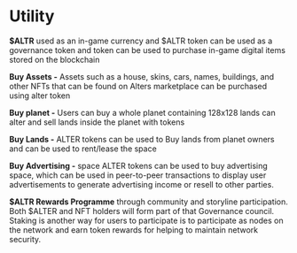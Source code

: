 # Utility

**$ALTR** used as an in-game currency and $ALTR token can be used as a governance token and token can be used to purchase in-game digital items stored on the blockchain

**Buy Assets -** Assets such as a house, skins, cars, names, buildings, and other NFTs that can be found on Alters marketplace can be purchased using alter token

**Buy planet  -** Users can buy a whole planet containing 128x128 lands can alter and sell lands inside the planet with tokens

**Buy Lands -** ALTER tokens can be used to Buy lands from planet owners and can be used to rent/lease the space

**Buy Advertising -** space ALTER tokens can be used to buy advertising space, which can be used in peer-to-peer transactions to display user advertisements to generate advertising income or resell to other parties.

**$ALTR Rewards Programme** through community and storyline participation. Both $ALTER and NFT holders will form part of that Governance council. Staking is another way for users to participate is to participate as nodes on the network and earn token rewards for helping to maintain network security.
